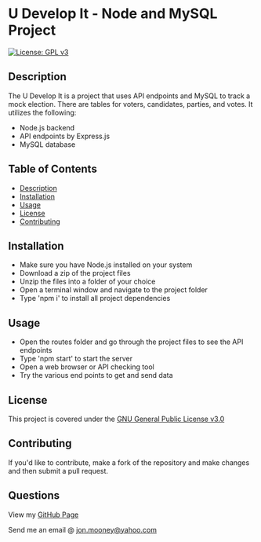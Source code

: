 # U Develop It - Node and MySQL Project
[![License: GPL v3](https://img.shields.io/badge/License-GPLv3-blue.svg)](https://www.gnu.org/licenses/)

## Description

The U Develop It is a project that uses API endpoints and MySQL to track a mock election. There are tables for voters, candidates, parties, and votes. It utilizes the following:

- Node.js backend
- API endpoints by Express.js
- MySQL database

## Table of Contents

- [Description](#description)
- [Installation](#installation)
- [Usage](#usage)
- [License](#license)
- [Contributing](#contributing)

## Installation

- Make sure you have Node.js installed on your system
- Download a zip of the project files
- Unzip the files into a folder of your choice
- Open a terminal window and navigate to the project folder
- Type 'npm i' to install all project dependencies

## Usage

- Open the routes folder and go through the project files to see the API endpoints
- Type 'npm start' to start the server
- Open a web browser or API checking tool
- Try the various end points to get and send data

## License

This project is covered under the [GNU General Public License v3.0](https://www.gnu.org/licenses/)

## Contributing

If you'd like to contribute, make a fork of the repository and make changes and then submit a pull request.

## Questions

View my [GitHub Page](https://github.com/JonMooney)

Send me an email @ [jon.mooney@yahoo.com](mailto:jon.mooney@yahoo.com)